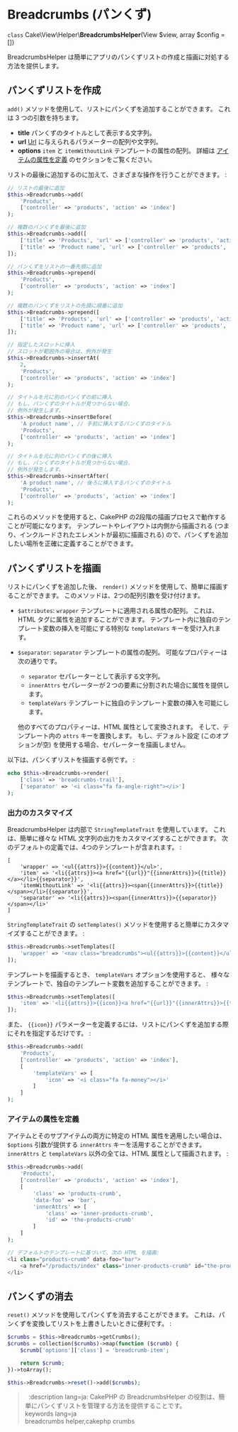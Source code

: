 # Breadcrumbs (パンくず)

`class` Cake\\View\\Helper\\**BreadcrumbsHelper**(View $view, array $config = [])

BreadcrumbsHelper は簡単にアプリのパンくずリストの作成と描画に対処する方法を提供します。

## パンくずリストを作成

`add()` メソッドを使用して、リストにパンくずを追加することができます。
これは 3 つの引数を持ちます。

- **title** パンくずのタイトルとして表示する文字列。
- **url** [Url](../../views/helpers/url) に与えられるパラメーターの配列や文字列。
- **options** `item` と `itemWithoutLink` テンプレートの属性の配列。
  詳細は [アイテムの属性を定義](#defining_attributes_item) のセクションをご覧ください。

リストの最後に追加するのに加えて、さまざまな操作を行うことができます。 :

``` php
// リストの最後に追加
$this->Breadcrumbs->add(
    'Products',
    ['controller' => 'products', 'action' => 'index']
);

// 複数のパンくずを最後に追加
$this->Breadcrumbs->add([
    ['title' => 'Products', 'url' => ['controller' => 'products', 'action' => 'index']],
    ['title' => 'Product name', 'url' => ['controller' => 'products', 'action' => 'view', 1234]]
]);

// パンくずをリストの一番先頭に追加
$this->Breadcrumbs->prepend(
    'Products',
    ['controller' => 'products', 'action' => 'index']
);

// 複数のパンくずをリストの先頭に順番に追加
$this->Breadcrumbs->prepend([
    ['title' => 'Products', 'url' => ['controller' => 'products', 'action' => 'index']],
    ['title' => 'Product name', 'url' => ['controller' => 'products', 'action' => 'view', 1234]]
]);

// 指定したスロットに挿入
// スロットが範囲外の場合は、例外が発生
$this->Breadcrumbs->insertAt(
    2,
    'Products',
    ['controller' => 'products', 'action' => 'index']
);

// タイトルを元に別のパンくずの前に挿入
// もし、パンくずのタイトルが見つからない場合、
// 例外が発生します。
$this->Breadcrumbs->insertBefore(
    'A product name', // 手前に挿入するパンくずのタイトル
    'Products',
    ['controller' => 'products', 'action' => 'index']
);

// タイトルを元に別のパンくずの後に挿入
// もし、パンくずのタイトルが見つからない場合、
// 例外が発生します。
$this->Breadcrumbs->insertAfter(
    'A product name', // 後ろに挿入するパンくずのタイトル
    'Products',
    ['controller' => 'products', 'action' => 'index']
);
```

これらのメソッドを使用すると、CakePHP の2段階の描画プロセスで動作することが可能になります。
テンプレートやレイアウトは内側から描画される (つまり、インクルードされたエレメントが最初に描画される)
ので、パンくずを追加したい場所を正確に定義することができます。

## パンくずリストを描画

リストにパンくずを追加した後、 `render()` メソッドを使用して、簡単に描画することができます。
このメソッドは、2つの配列引数を受け付けます。

- `$attributes`: `wrapper` テンプレートに適用される属性の配列。
  これは、HTML タグに属性を追加することができます。
  テンプレート内に独自のテンプレート変数の挿入を可能にする特別な `templateVars` キーを受け入れます。

- `$separator`: `separator` テンプレートの属性の配列。
  可能なプロパティーは次の通りです。

  - `separator` セパレーターとして表示する文字列。
  - `innerAttrs` セパレーターが２つの要素に分割された場合に属性を提供します。
  - `templateVars` テンプレートに独自のテンプレート変数の挿入を可能にします。

  他のすべてのプロパティーは、HTML 属性として変換されます。
  そして、テンプレート内の `attrs` キーを置換します。
  もし、デフォルト設定 (このオプションが空) を使用する場合、セパレーターを描画しません。

以下は、パンくずリストを描画する例です。 :

``` php
echo $this->Breadcrumbs->render(
    ['class' => 'breadcrumbs-trail'],
    ['separator' => '<i class="fa fa-angle-right"></i>']
);
```

### 出力のカスタマイズ

BreadcrumbsHelper は内部で `StringTemplateTrait` を使用しています。
これは、簡単に様々な HTML 文字列の出力をカスタマイズすることができます。
次のデフォルトの定義では、4つのテンプレートが含まれます。 :

    [
        'wrapper' => '<ul{{attrs}}>{{content}}</ul>',
        'item' => '<li{{attrs}}><a href="{{url}}"{{innerAttrs}}>{{title}}</a></li>{{separator}}',
        'itemWithoutLink' => '<li{{attrs}}><span{{innerAttrs}}>{{title}}</span></li>{{separator}}',
        'separator' => '<li{{attrs}}><span{{innerAttrs}}>{{separator}}</span></li>'
    ]

`StringTemplateTrait` の `setTemplates()` メソッドを使用すると簡単にカスタマイズすることができます。 :

``` php
$this->Breadcrumbs->setTemplates([
    'wrapper' => '<nav class="breadcrumbs"><ul{{attrs}}>{{content}}</ul></nav>',
]);
```

テンプレートを描画するとき、 `templateVars` オプションを使用すると、
様々なテンプレートで、独自のテンプレート変数を追加することができます。 :

``` php
$this->Breadcrumbs->setTemplates([
    'item' => '<li{{attrs}}>{{icon}}<a href="{{url}}"{{innerAttrs}}>{{title}}</a></li>{{separator}}'
]);
```

また、 `{{icon}}` パラメーターを定義するには、リストにパンくずを追加する際にそれを指定するだけです。 :

``` php
$this->Breadcrumbs->add(
    'Products',
    ['controller' => 'products', 'action' => 'index'],
    [
        'templateVars' => [
            'icon' => '<i class="fa fa-money"></i>'
        ]
    ]
);
```

### アイテムの属性を定義

アイテムとそのサブアイテムの両方に特定の HTML 属性を適用したい場合は、
`$options` 引数が提供する `innerAttrs` キーを活用することができます。
`innerAttrs` と `templateVars` 以外の全ては、HTML 属性として描画されます。 :

``` php
$this->Breadcrumbs->add(
    'Products',
    ['controller' => 'products', 'action' => 'index'],
    [
        'class' => 'products-crumb',
        'data-foo' => 'bar',
        'innerAttrs' => [
            'class' => 'inner-products-crumb',
            'id' => 'the-products-crumb'
        ]
    ]
);

// デフォルトのテンプレートに基づいて、次の HTML を描画:
<li class="products-crumb" data-foo="bar">
    <a href="/products/index" class="inner-products-crumb" id="the-products-crumb">Products</a>
</li>
```

## パンくずの消去

`reset()` メソッドを使用してパンくずを消去することができます。
これは、パンくずを変換してリストを上書きしたいときに便利です。 :

``` php
$crumbs = $this->Breadcrumbs->getCrumbs();
$crumbs = collection($crumbs)->map(function ($crumb) {
    $crumb['options']['class'] = 'breadcrumb-item';

    return $crumb;
})->toArray();

$this->Breadcrumbs->reset()->add($crumbs);
```

>   :description lang=ja: CakePHP の BreadcrumbsHelper の役割は、簡単にパンくずリストを管理する方法を提供することです。  
> keywords lang=ja  
> breadcrumbs helper,cakephp crumbs
